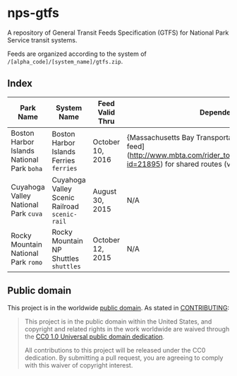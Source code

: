 # nps-gtfs

A repository of General Transit Feeds Specification (GTFS) for National Park Service transit systems.

Feeds are organized according to the system of `/[alpha_code]/[system_name]/gtfs.zip`.

## Index

Park Name | System Name | Feed Valid Thru | Dependencies
----------- | --------- | --------------- | -----
Boston Harbor Islands National Park <code>boha</code> | Boston Harbor Islands Ferries <code>ferries</code> |  October 10, 2016 | {Massachusetts Bay Transportation Authority's GTFS feed](http://www.mbta.com/rider_tools/developers/default.asp?id=21895) for shared routes (very important).
Cuyahoga Valley National Park <code>cuva</code> | Cuyahoga Valley Scenic Railroad <code>scenic-rail</code> | August 30, 2015 | N/A
Rocky Mountain National Park <code>romo</code> | Rocky Mountain NP Shuttles <code>shuttles</code> | October 12, 2015 | N/A


## Public domain

This project is in the worldwide [public domain](LICENSE.md). As stated in [CONTRIBUTING](CONTRIBUTING.md):

> This project is in the public domain within the United States, and copyright and related rights in the work worldwide are waived through the [CC0 1.0 Universal public domain dedication](https://creativecommons.org/publicdomain/zero/1.0/).
>
> All contributions to this project will be released under the CC0 dedication. By submitting a pull request, you are agreeing to comply with this waiver of copyright interest.
